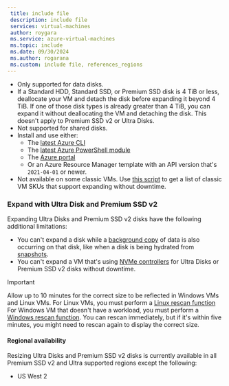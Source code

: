 ```yaml
---
 title: include file
 description: include file
 services: virtual-machines
 author: roygara
 ms.service: azure-virtual-machines
 ms.topic: include
 ms.date: 09/30/2024
 ms.author: rogarana
 ms.custom: include file, references_regions
---    
```

- Only supported for data disks.
- If a Standard HDD, Standard SSD, or Premium SSD disk is 4 TiB or less, deallocate your VM and detach the disk before expanding it beyond 4 TiB. If one of those disk types is already greater than 4 TiB, you can expand it without deallocating the VM and detaching the disk. This doesn't apply to Premium SSD v2 or Ultra Disks.
- Not supported for shared disks.
- Install and use either:
    - The [latest Azure CLI](/cli/azure/install-azure-cli)
    - The [latest Azure PowerShell module](/powershell/azure/install-azure-powershell)
    - The [Azure portal](https://portal.azure.com/)
    - Or an Azure Resource Manager template with an API version that's `2021-04-01` or newer.
- Not available on some classic VMs. Use [this script](#expanding-without-downtime-classic-vm-sku-support) to get a list of classic VM SKUs that support expanding without downtime.

### Expand with Ultra Disk and Premium SSD v2

Expanding Ultra Disks and Premium SSD v2 disks have the following additional limitations:
- You can't expand a disk while a [background copy](../scripts/create-managed-disk-from-snapshot.md#performance-impact---background-copy-process) of data is also occurring on that disk, like when a disk is being hydrated from [snapshots](https://learn.microsoft.com/azure/virtual-machines/disks-incremental-snapshots?tabs=azure-cli).
- You can't expand a VM that's using [NVMe controllers](../nvme-overview.md) for Ultra Disks or Premium SSD v2 disks without downtime.

> [!IMPORTANT]
> Allow up to 10 minutes for the correct size to be reflected in Windows VMs and Linux VMs. For Linux VMs, you must perform a [Linux rescan function](https://learn.microsoft.com/en-us/azure/virtual-machines/linux/expand-disks?tabs=ubuntu#detecting-a-changed-disk-size) For Windows VM that doesn't have a workload, you must perform a [Windows rescan function](https://learn.microsoft.com/en-us/windows-hardware/drivers/devtest/devcon-rescan).  You can rescan immediately, but if it's within five minutes, you might need to rescan again to display the correct size.

#### Regional availability

Resizing Ultra Disks and Premium SSD v2 disks is currently available in all Premium SSD v2 and Ultra supported regions except the following:

- US West 2
